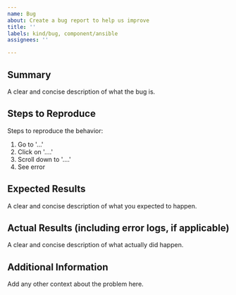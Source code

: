 ```yaml
---
name: Bug
about: Create a bug report to help us improve
title: ''
labels: kind/bug, component/ansible
assignees: ''

---
```


## Summary
A clear and concise description of what the bug is.

## Steps to Reproduce
Steps to reproduce the behavior:
1. Go to '...'
2. Click on '....'
3. Scroll down to '....'
4. See error

## Expected Results
A clear and concise description of what you expected to happen.

## Actual Results (including error logs, if applicable)
A clear and concise description of what actually did happen.

## Additional Information
Add any other context about the problem here.
